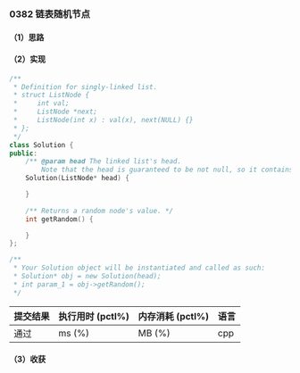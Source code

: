 ### 0382 链表随机节点

#### （1）思路

#### （2）实现

```cpp
/**
 * Definition for singly-linked list.
 * struct ListNode {
 *     int val;
 *     ListNode *next;
 *     ListNode(int x) : val(x), next(NULL) {}
 * };
 */
class Solution {
public:
    /** @param head The linked list's head.
        Note that the head is guaranteed to be not null, so it contains at least one node. */
    Solution(ListNode* head) {

    }
    
    /** Returns a random node's value. */
    int getRandom() {

    }
};

/**
 * Your Solution object will be instantiated and called as such:
 * Solution* obj = new Solution(head);
 * int param_1 = obj->getRandom();
 */
```

| 提交结果 | 执行用时 (pctl%) | 内存消耗 (pctl%) | 语言 |
|:---------|:-----------------|:-----------------|:-----|
| 通过     |  ms (%)   |  MB (%)  | cpp  |

#### （3）收获
